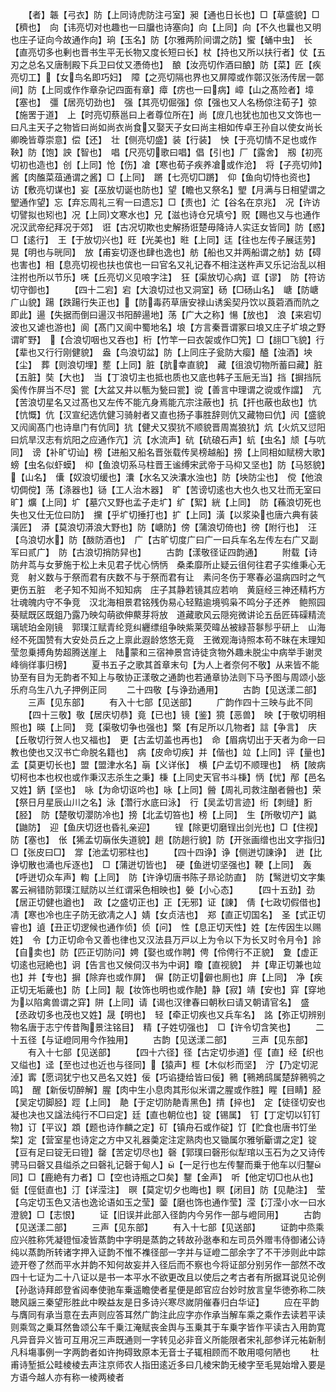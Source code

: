 <!-- { "loadSidebar": true } -->
　　【者】韔【弓衣】防【上同诗虎防注弓室】昶【通也日长也】□【草盛貌】□【穧也】　向【讳亮切对也趣也一曰牖也诗塞向】向【上同】向【不久也曩也又明也庄子证向今故通作向】珦【玉名】防【尔雅两阶间谓之防】蠁【蛹中虫】　长【直亮切多也剰也晋书生平无长物又度长短曰长】杖【持也又所以扶行者】仗【五刃之总名又唐制殿下兵卫曰仗又慿倚也】　酿【汝亮切作酒曰酿】防【菜】匠【疾亮切工】【女鸟名即巧妇】　障【之亮切隔也界也又屏障或作鄣汉张汤传居一鄣间】防【上同或作作章杂记四面有章】瘴【疠也一曰病】嶂【山之髙险者】墇【塞也】　彊【居亮切劲也】　强【其亮切倔强】倞【强也又人名杨倞注荀子】弶【施罟于道】　上【时亮切蔡邕曰上者尊位所在】尚【庻几也犹也加也又文饰也一曰凡主天子之物皆曰尚如尚衣尚食又娶天子女曰尚主相如传卓王孙自以使女尚长卿晚皆尊崇意】偿【还】　壮【侧亮切盛】装【行装】　怏【于亮切情不足也或作鞅】防【饱】詇【智也】　唱【尺亮切歌曰唱】倡【引也】厂【露舍】　剏【初亮切初也造也】创【上同】怆【伤】凔【寒也荀子疾养凔或作沧】　将【子亮切帅】　酱【肉醢菜葅通谓之酱】□【上同】　蹡【七亮切□蹡】　仰【鱼向切恃也资也】　访【敷亮切谋也】妄【巫放切诞也防也】望【瞻也又祭名】朢【月满与日相望谓之朢通作望】忘【弃忘周礼三宥一曰遗忘】□【责也】汒【谷名在京兆】　况【许访切譬拟也矧也】况【上同文寒水也】兄【滋也诗仓兄填兮】贶【赐也又与也通作况汉武帝纪拜况于郊】　诳【古况切欺也史解扬诳楚毋降诗人实迋女皆同】防【惑】□【逺行】　王【于放切兴也】旺【光美也】暀【上同】迋【往也左传子展迋劳】晃【明也与晄同】　放【甫妄切逐也肆也逸也】舫【船也又并两船谓之舫】妨【碍也害也】相【息亮切视也扶也傧也一曰官名又礼记舂不相注送杵声又乐记治乱以相注拊也所以节乐】唴【丘亮切义见哴字注】　狂【渠放切心病】诓【谬】　防【符访切守御也】
　　【四十二宕】宕【大浪切过也又洞室】砀【□砀山名】　嵣【防嵣广山貌】踼【跌踼行失正也】【防毒药草唐安禄山诱奚契丹饮以莨菪酒而阬之即此】逿【失据而倒曰逿汉书阳醉逿地】荡【广大之称】愓【放也】　浪【来宕切波也又谑也游也】阆【髙门又阆中蜀地名】埌【方言秦晋谓冢曰埌又庄子圹埌之野谓旷野】　【合浪切咽也又吞也】桁【竹竿一曰衣袈或作□笐】□【翓□飞貌】行【辈也又行行刚健貌】　盎【鸟浪切盆】防【上同庄子瓮防大瘿】醠【浊酒】坱【尘】　葬【则浪切埋】塟【上同】脏【肮幸直貌】　藏【徂浪切物所蓄曰藏】脏【五脏】奘【大也】　当【丁浪切主也抵也质也又底也韩子玉巵无当】挡【摒挡阮奚传作屏当不尽】瓽【大盆又井以甎为甃曰瓽】谠【善言中理谓之谠或作譡】　亢【苦浪切星名又过髙也又左传不能亢身焉能亢宗注蔽也】抗【扞也蔽也敌也】忼【忼慨】伉【汉宣纪选伉健习骑射者又直也扬子事胜辞则伉又藏物曰伉】闶【盛貌又闶阆髙门也诗臯门有伉同】犺【健犬又猰犺不顺貌晋周嵩狼犺】炕【火炕又愆阳曰炕旱汉志有炕阳之应通作亢】沆【水流声】砊【砊硠石声】蚢【虫名】颃【与吭同】　谤【补旷切讪】榜【进船又船名晋张载传吴榜越船】搒【上同相如赋榜大歌】螃【虫名似虾蟆】　枊【鱼浪切系马柱晋王谧缚宋武帝于马枊又坚也】防【马怒貌】【山名】　儾【奴浪切缓也】灢【水名又泱灢水浊也】防【坱防尘也】　傥【他浪切倜傥】荡【涤器也】铴【工人治木器】　旷【苦谤切逺也大也久也又壮而无室曰旷】爌【上同】圹【墓穴又野也孟子走圹】纩【絮】絖【上同】　防【蘓浪切死也失也又仕无位曰防】　攩【乎圹切捶打也】扩【上同】潢【以浆染也唐六典有装潢匠】　漭【莫浪切漭浪大野也】防【嵣防】傍【蒲浪切倚也】徬【附行也】　汪【乌浪切水】防【酦防酒也】　广【古旷切度广曰广一曰兵车名左传左右广又副军曰贰广】　防【古浪切捎防舁也】
　　古韵【漾敬径证四韵通】
　　附载【诗防弁茑与女萝施于松上未见君子忧心怲怲　桑柔靡所止疑云徂何往君子实维秉心无竞　射义数与于祭而君有庆数不与于祭而君有让　素问冬伤于寒春必温病四时之气更伤五脏　老子知不知尚不知知病　庄子其静若镜其应若响　黄庭经三神还精朽方壮魂魄内守不争竞　汉北海相景君铭残伪易心轻黠逾境鸮枭不鸣分子还养　鲍照园葵赋既区既鉏乃露乃映勾萌欲伸藂芽将放　道藏歌风云隠宛微讲论五岳匠砗磲精流璃琥珀金刚镜　郭璞江赋青纶竞纠纒缥组争映紫莱荧暐丛被緑苔鬖髿乎研上　山海经不死国赞有大安处员丘之上禀此遐龄悠悠无竟　王微观海诗照本苟不昧在末理知莹忽乗搏角势超腾送崖上　陆蒙和三宿神景宫诗徒贪物外趣未脱尘中病举手谢灵峰徜徉事归榜】
　　夏书五子之歌其首章末句【为人上者奈何不敬】从来皆不能协至有目为无韵者不知上与敬协正漾敬之通韵也若通章协法则下马予图与周颂小毖乐府乌生八九子押例正同
　　二十四敬【与诤劲通用】
　　古韵【见送漾二部】
　　三声【见东部】
　　有入十七部【见送部】
　　广韵作四十三映与此不同
　　【四十三敬】敬【居庆切恭】竟【已也】镜【鉴】獍【恶兽】　映【于敬切明相照也】暎【上同】　竞【渠敬切争也强也】檠【有足所以几物者】誩【争言】　庆【丘敬切行贺人也又福也】　更【古孟切盖也再也】　命【眉病切出于天者为命一曰教也使也又汉书亡命脱名籍也】　病【皮命切疾】并【偕也】竝【上同】评【量也】　孟【莫更切长也】盟【盟津水名】朚【义详伥】　横【户孟切不顺理也】　柄【陂病切柯也本也权也或作秉汉志杀生之秉】棅【上同史天官书斗棅】怲【忧】邴【邑名又姓】鈵【坚也】　咏【为命切讴吟也】咏【上同】醟【周礼司救注酗者醟也】荣【祭日月星辰山川之名】泳【濳行水底曰泳】　行【吴孟切言迹】绗【刺缝】胻【胫】　防【楚敬切瀴防冷也】搒【北孟切笞也】榜【上同】　生【所敬切产】鼪【鼬防】　迎【鱼庆切迓也昏礼亲迎】
　　锃【除更切磨锃出剑光也】□【住视】防【塞也】　伥【狶孟切朚伥失道貌】趟【防趟行貌】防【开张画缯也出文字指归】□【张皮曰□】　牚【池孟切邪柱也】
　　【四十四诤】诤【侧迸切諌诤】　迸【比诤切散也涌也斥逐也】　□【蒲迸切皆也】　硬【鱼迸切坚强也】鞕【上同】　轰【呼迸切众车声】輷【上同】　防【许诤切唐书陈子昻论防直】　防【鹥迸切文字集畧云裥错防郭璞江赋防以兰红谓采色相映也】嫈【小心态】
　　【四十五劲】劲【居正切健也遒也】　政【之盛切正也】正【无邪】证【諌】　倩【七政切假借也】凊【寒也冷也庄子防无欲凊之人】婧【女贞洁也】　郑【直正切国名】　圣【式正切睿也】遉【丑正切逻候也通作侦】侦【问】　性【息正切天性】姓【左传因生以赐姓】　令【力正切命令又善也律也又汉法县万戸以上为令以下为长又时令月令】詅【自卖也】防【匹正切防问】娉【娶也或作聘】俜【伶俜行不正貌】　夐【虚正切逺也冠絶也】诇【告言也又候伺汉书为中诇】矎【直视貌】　并【卑正切兼也竝也】并【专也】摒【除弃也或作屏】　偋【防正切僻也厠也】庰【上同】　净【疾正切无垢薉也】防【上同】靓【妆饰也明也或作靘】静【寂】靖【安也】穽【穿地为以陷禽兽谓之穽】阱【上同】请【谒也汉律春曰朝秋曰请又朝请官名】　盛【丞政切多也茂也又姓】晟【明也】　轻【牵正切疾也又兵车名】　詺【弥正切辨别物名唐于志宁传昔陶景注铭目】　精【子姓切强也】　□【许令切含笑也】
　　二十五径【与证嶝同用今作独用】
　　古韵【见送漾二部】
　　三声【见东部】
　　有入十七部【见送部】
　　【四十六径】径【古定切歩道】俓【直】经【织也又缢也】迳【至也过也近也与径同】【猿声】桱【木似杉而坚】　泞【乃定切泥淖】寗【愿词犹宁也又邑名又姓】佞【巧谄捷给皆曰佞】鸋【鸋鴂鸱属楚辞鸋鸮之鸣】　醒【新佞切醉解】腥【肉中生小息肉其形似米谓之腥或作胜】睲【目睛】胫【吴定切脚胫】踁【上同】　靘【于定切防靘青黑色】掅【捽也】　定【徒径切安也凝也决也又諡法纯行不□曰定】廷【直也朝位也】锭【锡属】　钉【丁定切以钉钉物】订【平议】顁【题也诗作麟之定】矴【镇舟石或作碇】饤【贮食也唐书饤坐棃】定【营室星也诗定之方中又礼器羮定注定熟肉也又锄属尔雅斪斸谓之定】锭【豆有足曰锭无曰镫】罄【苦定切尽也】磬【郭璞曰磬形似犁琯以玉石为之又诗传骋马曰磬又县缢杀之曰磬礼记磬于甸人】【一足行也左传鑋而乗于他车以归鑋同】□【鹿絶有力者】□【空也诗瓶之□矣】鑋【金声】　听【他定切□也从也】侹【俓侹直也】汀【详滢注】　暝【莫定切夕也晦也】瞑【闭目】防【见靘注】　莹【乌定切玉色又洁也逸论语如玉之莹】蓥【磨也饰也通作莹】滢【汀滢小水一曰水澄貌】□【志恨】
　　证【旧误并此部入径韵内今另作一部与嶝同用】
　　古韵【见送漾二部】
　　三声【见东部】
　　有入十七部【见送部】
　　证韵中烝乘应兴胜称凭凝镫恒凌皆蒸韵中字明是蒸韵之转故孙逖奉和左司员外赠韦侍御诸公诗纯以蒸韵所转诸字押入证韵不惟不襍径部一字并与证嶝二部余字了不干渉则此中踪迹开卷了然而平水并韵不知何故妄并入径后而不察也今将证部分别另作一部然不改四十七证为二十八证以是书一本平水不欲更改且以使后之考古者有所据耳说见论例【孙逖诗拜郎登省闼奉使驰车乗遥瞻使者星便是郎官应台妙时放言皇华徳弥称二陜聴风謡三秦望形胜此中睽益友是日多诗兴寒尽嵗阴催春归白华证】
　　应在平韵与膺同有承当意在去声则应答耳然广韵注此应字亦作承当解车乘之乘作去读若平读则乘驾之乗耳然鲁颂公车千乗江淹赋丧金舆与玉乗其于车乗字皆作平读古入用韵寛凡异音异义皆可互用况三声既通则一字转见必非音义所能限者宋礼部参详元祐新制凡科塲事例一字两韵者如许拘碍致原本无音士子辄相顾而不敢用噫何陋也
　　杜甫诗堑抵公畦棱棱去声注京师农人指田逺近多曰几棱宋韵无棱字至毛晃始增入要是方语今越人亦有称一棱两棱者
